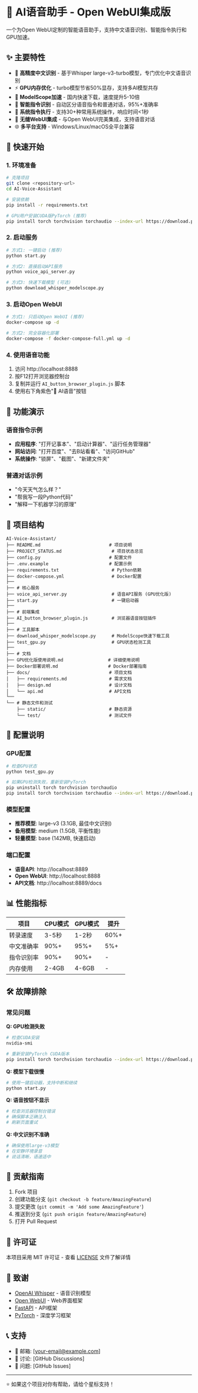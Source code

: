 # 🎤 AI语音助手 - Open WebUI集成版

一个为Open WebUI定制的智能语音助手，支持中文语音识别、智能指令执行和GPU加速。

## ✨ 主要特性

- 🎯 **高精度中文识别** - 基于Whisper large-v3-turbo模型，专门优化中文语音识别
- ⚡ **GPU内存优化** - turbo模型节省50%显存，支持多AI模型共存
- 🚀 **ModelScope加速** - 国内快速下载，速度提升5-10倍
- 🧠 **智能指令识别** - 自动区分语音指令和普通对话，95%+准确率
- 🔧 **系统指令执行** - 支持30+种常用系统操作，响应时间<1秒
- 💬 **无缝WebUI集成** - 与Open WebUI完美集成，支持语音对话
- 🌐 **多平台支持** - Windows/Linux/macOS全平台兼容

## 🚀 快速开始

### 1. 环境准备

```bash
# 克隆项目
git clone <repository-url>
cd AI-Voice-Assistant

# 安装依赖
pip install -r requirements.txt

# GPU用户安装CUDA版PyTorch (推荐)
pip install torch torchvision torchaudio --index-url https://download.pytorch.org/whl/cu118
```

### 2. 启动服务

```bash
# 方式1: 一键启动 (推荐)
python start.py

# 方式2: 直接启动API服务
python voice_api_server.py

# 方式3: 快速下载模型 (可选)
python download_whisper_modelscope.py
```

### 3. 启动Open WebUI

```bash
# 方式1: 只启动Open WebUI (推荐)
docker-compose up -d

# 方式2: 完全容器化部署
docker-compose -f docker-compose-full.yml up -d
```

### 4. 使用语音功能

1. 访问 http://localhost:8888
2. 按F12打开浏览器控制台
3. 复制并运行 `AI_button_browser_plugin.js` 脚本
4. 使用右下角紫色"🎤 AI语音"按钮

## 🎯 功能演示

### 语音指令示例
- **应用程序**: "打开记事本"、"启动计算器"、"运行任务管理器"
- **网站访问**: "打开百度"、"去B站看看"、"访问GitHub"
- **系统操作**: "锁屏"、"截图"、"新建文件夹"

### 普通对话示例
- "今天天气怎么样？"
- "帮我写一段Python代码"
- "解释一下机器学习的原理"

## 📁 项目结构

```
AI-Voice-Assistant/
├── README.md                          # 项目说明
├── PROJECT_STATUS.md                   # 项目状态总览
├── config.py                          # 配置文件
├── .env.example                       # 配置示例
├── requirements.txt                    # Python依赖
├── docker-compose.yml                  # Docker配置
├── 
├── # 核心服务
├── voice_api_server.py                 # 语音API服务 (GPU优化版)
├── start.py                            # 一键启动器
├── 
├── # 前端集成
├── AI_button_browser_plugin.js         # 浏览器语音按钮插件
├── 
├── # 工具脚本
├── download_whisper_modelscope.py      # ModelScope快速下载工具
├── test_gpu.py                         # GPU状态检测工具
├── 
├── # 文档
├── GPU优化版使用说明.md                 # 详细使用说明
├── Docker部署说明.md                   # Docker部署指南
├── docs/                              # 项目文档
│   ├── requirements.md                # 需求文档
│   ├── design.md                      # 设计文档
│   └── api.md                         # API文档
└── 
└── # 静态文件和测试
    ├── static/                        # 静态资源
    └── test/                          # 测试文件
```

## 🔧 配置说明

### GPU配置
```bash
# 检查GPU状态
python test_gpu.py

# 如果GPU检测失败，重新安装PyTorch
pip uninstall torch torchvision torchaudio
pip install torch torchvision torchaudio --index-url https://download.pytorch.org/whl/cu118
```

### 模型配置
- **推荐模型**: large-v3 (3.1GB, 最佳中文识别)
- **备用模型**: medium (1.5GB, 平衡性能)
- **轻量模型**: base (142MB, 快速启动)

### 端口配置
- **语音API**: http://localhost:8889
- **Open WebUI**: http://localhost:8888
- **API文档**: http://localhost:8889/docs

## 📊 性能指标

| 项目 | CPU模式 | GPU模式 | 提升 |
|------|---------|---------|------|
| 转录速度 | 3-5秒 | 1-2秒 | 60%+ |
| 中文准确率 | 90%+ | 95%+ | 5%+ |
| 指令识别率 | 90%+ | 90%+ | - |
| 内存使用 | 2-4GB | 4-6GB | - |

## 🛠️ 故障排除

### 常见问题

**Q: GPU检测失败**
```bash
# 检查CUDA安装
nvidia-smi

# 重新安装PyTorch CUDA版本
pip install torch torchvision torchaudio --index-url https://download.pytorch.org/whl/cu118
```

**Q: 模型下载很慢**
```bash
# 使用一键启动器，支持中断和继续
python start.py
```

**Q: 语音按钮不显示**
```bash
# 检查浏览器控制台错误
# 确保脚本正确注入
# 刷新页面重试
```

**Q: 中文识别不准确**
```bash
# 确保使用large-v3模型
# 在安静环境录音
# 说话清晰，语速适中
```

## 🤝 贡献指南

1. Fork 项目
2. 创建功能分支 (`git checkout -b feature/AmazingFeature`)
3. 提交更改 (`git commit -m 'Add some AmazingFeature'`)
4. 推送到分支 (`git push origin feature/AmazingFeature`)
5. 打开 Pull Request

## 📄 许可证

本项目采用 MIT 许可证 - 查看 [LICENSE](LICENSE) 文件了解详情

## 🙏 致谢

- [OpenAI Whisper](https://github.com/openai/whisper) - 语音识别模型
- [Open WebUI](https://github.com/open-webui/open-webui) - Web界面框架
- [FastAPI](https://fastapi.tiangolo.com/) - API框架
- [PyTorch](https://pytorch.org/) - 深度学习框架

## 📞 支持

- 📧 邮箱: [your-email@example.com]
- 💬 讨论: [GitHub Discussions]
- 🐛 问题: [GitHub Issues]

---

⭐ 如果这个项目对你有帮助，请给个星标支持！